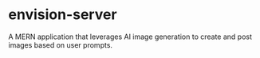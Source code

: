 ﻿# envision-server
A MERN application that leverages AI image generation to
create and post images based on user prompts.
